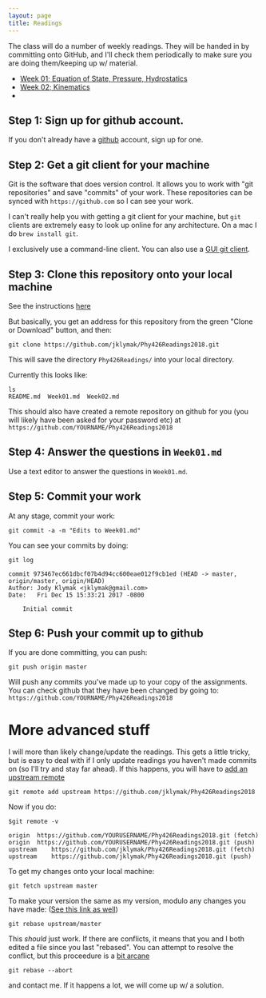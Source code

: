 ```yaml
---
layout: page
title: Readings
---
```



The class will do a number of weekly readings.  They will be handed in
by committing onto GitHub, and I'll check them periodically to make sure
you are doing them/keeping up w/ material.

  - [Week 01; Equation of State, Pressure, Hydrostatics](./Week01)
  - [Week 02; Kinematics](./Week02)
  -

## Step 1: Sign up for github account.

If you don't already have a [github](https://github.com) account, sign up
for one.  

## Step 2: Get a git client for your machine

Git is the software that does version control.  It allows you to work
with "git repositories" and save "commits" of your work.  These repositories
can be synced with `https://github.com` so I can see your work.  

I can't really help you with getting a git client for your machine, but
`git` clients are extremely easy to look
up online for any architecture.  On a mac I do `brew install git`.  

I  exclusively use a command-line client. You can also use a
[GUI git client](https://git-scm.com/downloads/guis/).  

## Step 3: Clone this repository onto your local machine

See the instructions [here](https://help.github.com/articles/cloning-a-repository/)

But basically, you get an address for this repository from the green "Clone
or Download" button, and then:

```
git clone https://github.com/jklymak/Phy426Readings2018.git
```

This will save the directory `Phy426Readings/` into your local directory.  

Currently this looks like:

```
ls
README.md  Week01.md  Week02.md
```
This should also have created a remote repository on github for you (you
will likely have been asked for your password etc) at
`https://github.com/YOURNAME/Phy426Readings2018`

## Step 4: Answer the questions in `Week01.md`

Use a text editor to answer the questions in `Week01.md`.

## Step 5: Commit your work

At any stage, commit your work:

```
git commit -a -m "Edits to Week01.md"
```

You can see your commits by doing:

```
git log

commit 973467ec661dbcf07b4d94cc600eae012f9cb1ed (HEAD -> master, origin/master, origin/HEAD)
Author: Jody Klymak <jklymak@gmail.com>
Date:   Fri Dec 15 15:33:21 2017 -0800

    Initial commit
```

## Step 6: Push your commit up to github

If you are done committing, you can push:

```
git push origin master
```

Will push any commits you've made up to your copy of the assignments.  You
can check github that they have been changed by going to:
`https://github.com/YOURNAME/Phy426Readings2018`

# More advanced stuff

I will more than likely change/update the readings.  This gets a little
tricky, but is easy to deal with if I only update readings you haven't
made commits on (so I'll try and stay far ahead).  If this happens,
you will have to
[add an upstream remote](https://help.github.com/articles/configuring-a-remote-for-a-fork/)

```
git remote add upstream https://github.com/jklymak/Phy426Readings2018
```

Now if you do:

```
$git remote -v

origin	https://github.com/YOURUSERNAME/Phy426Readings2018.git (fetch)
origin	https://github.com/YOURUSERNAME/Phy426Readings2018.git (push)
upstream	https://github.com/jklymak/Phy426Readings2018.git (fetch)
upstream	https://github.com/jklymak/Phy426Readings2018.git (push)
```

To get my changes onto your local machine:

```
git fetch upstream master
```

To make your version the same as my version, modulo any changes you
have made: ([See this link as well](https://www.atlassian.com/git/articles/git-forks-and-upstreams))

```
git rebase upstream/master
```

This *should* just work.  If there are conflicts, it means that you and I
both edited a file since you last "rebased". You can attempt to resolve the
conflict, but this proceedure is a [bit arcane](https://help.github.com/articles/resolving-a-merge-conflict-using-the-command-line/)

```
git rebase --abort
```
and contact me.  If it happens a lot, we will come up w/ a solution.
